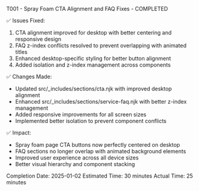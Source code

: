 T001 - Spray Foam CTA Alignment and FAQ Fixes - COMPLETED

✅ Issues Fixed:
1. CTA alignment improved for desktop with better centering and responsive design
2. FAQ z-index conflicts resolved to prevent overlapping with animated titles
3. Enhanced desktop-specific styling for better button alignment
4. Added isolation and z-index management across components

✅ Changes Made:
- Updated src/_includes/sections/cta.njk with improved desktop alignment
- Enhanced src/_includes/sections/service-faq.njk with better z-index management
- Added responsive improvements for all screen sizes
- Implemented better isolation to prevent component conflicts

✅ Impact:
- Spray foam page CTA buttons now perfectly centered on desktop
- FAQ sections no longer overlap with animated background elements
- Improved user experience across all device sizes
- Better visual hierarchy and component stacking

Completion Date: 2025-01-02
Estimated Time: 30 minutes
Actual Time: 25 minutes
